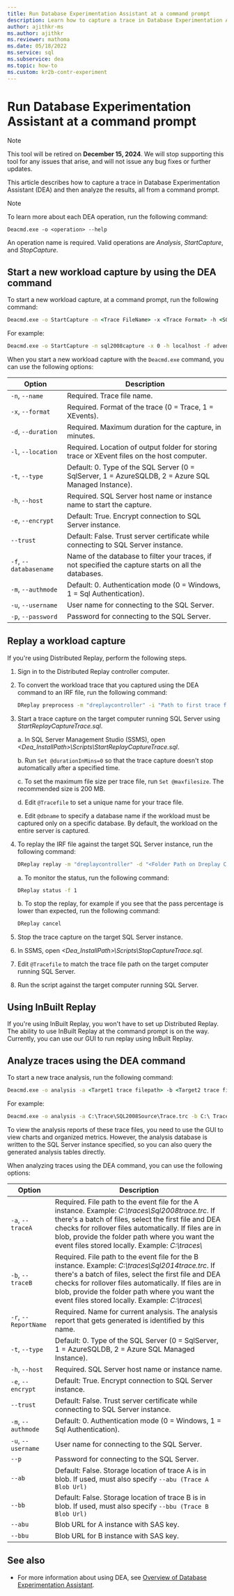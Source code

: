 ```yaml
---
title: Run Database Experimentation Assistant at a command prompt
description: Learn how to capture a trace in Database Experimentation Assistant (DEA) and then analyze the results, all from a command prompt.
author: ajithkr-ms
ms.author: ajithkr
ms.reviewer: mathoma
ms.date: 05/18/2022
ms.service: sql
ms.subservice: dea
ms.topic: how-to
ms.custom: kr2b-contr-experiment
---
```


# Run Database Experimentation Assistant at a command prompt

> [!NOTE]  
> This tool will be retired on **December 15, 2024**. We will stop supporting this tool for any issues that arise, and will not issue any bug fixes or further updates.

This article describes how to capture a trace in Database Experimentation Assistant (DEA) and then analyze the results, all from a command prompt.

> [!NOTE]
> To learn more about each DEA operation, run the following command:
>
> `Deacmd.exe -o <operation> --help`
>
> An operation name is required. Valid operations are *Analysis*, *StartCapture*, and *StopCapture*.

## Start a new workload capture by using the DEA command

To start a new workload capture, at a command prompt, run the following command:

```cmd
Deacmd.exe -o StartCapture -n <Trace FileName> -x <Trace Format> -h <SQLServerInstance> -f <database name> -e <Encrypt Connection> -m <Authentication Mode> -u <user name> -p <password> -l <Location of Output Folder> -d <duration>
```

For example:

```cmd
Deacmd.exe -o StartCapture -n sql2008capture -x 0 -h localhost -f adventureworks -e --trust -m 0 -l c:\test  -d 60
```

When you start a new workload capture with the `Deacmd.exe` command, you can use the following options:

| Option| Description |  
| --- | --- |
| `-n`, `--name` | Required. Trace file name. |
| `-x`, `--format` | Required. Format of the trace (0 = Trace, 1 = XEvents). |
| `-d`, `--duration` | Required. Maximum duration for the capture, in minutes. |
| `-l`, `--location` | Required. Location of output folder for storing trace or XEvent files on the host computer. |
| `-t`, `--type` | Default: 0. Type of the SQL Server (0 = SqlServer, 1 = AzureSQLDB, 2 = Azure SQL Managed Instance). |
| `-h`, `--host` | Required. SQL Server host name or instance name to start the capture. |
| `-e`, `--encrypt` | Default: True. Encrypt connection to SQL Server instance. |
| `--trust` | Default: False. Trust server certificate while connecting to SQL Server instance. |
| `-f`, `--databasename` | Name of the database to filter your traces, if not specified the capture starts on all the databases. |
| `-m`, `--authmode` | Default: 0. Authentication mode (0 = Windows, 1 = Sql Authentication). |
| `-u`, `--username` | User name for connecting to the SQL Server. |
| `-p`, `--password` | Password for connecting to the SQL Server. |

## Replay a workload capture

If you're using Distributed Replay, perform the following steps.

1. Sign in to the Distributed Replay controller computer.
2. To convert the workload trace that you captured using the DEA command to an IRF file, run the following command:

   ```cmd
   DReplay preprocess -m "dreplaycontroller" -i "Path to first trace file" -d "<Folder path on controller>\IrfFolder"
   ```

3. Start a trace capture on the target computer running SQL Server using *StartReplayCaptureTrace.sql*.

    a.  In SQL Server Management Studio (SSMS), open *<Dea_InstallPath\>\Scripts\StartReplayCaptureTrace.sql*.

    b.  Run `Set @durationInMins=0` so that the trace capture doesn't stop automatically after a specified time.

    c.  To set the maximum file size per trace file, run `Set @maxfilesize`. The recommended size is 200 MB.

    d.  Edit `@Tracefile` to set a unique name for your trace file.

    e.  Edit `@dbname` to specify a database name if the workload must be captured only on a specific database. By default, the workload on the entire server is captured.

4. To replay the IRF file against the target SQL Server instance, run the following command:

    ```cmd
    DReplay replay -m "dreplaycontroller" -d "<Folder Path on Dreplay Controller>\IrfFolder" -o -s "SQL2016Target" -w "dreplaychild1,dreplaychild2,dreplaycild3,dreplaychild4"
    ```

    a.  To monitor the status, run the following command:

    ```cmd
    DReplay status -f 1
    ```

    b. To stop the replay, for example if you see that the pass percentage is lower than expected, run the following command:

    ```cmd
    DReplay cancel
    ```

5. Stop the trace capture on the target SQL Server instance.
6. In SSMS, open *\<Dea_InstallPath>\Scripts\StopCaptureTrace.sql*.
7. Edit `@Tracefile` to match the trace file path on the target computer running SQL Server.
8. Run the script against the target computer running SQL Server.

## Using InBuilt Replay

If you're using InBuilt Replay, you won't have to set up Distributed Replay. The ability to use InBuilt Replay at the command prompt is on the way. Currently, you can use our GUI to run replay using InBuilt Replay.

## Analyze traces using the DEA command

To start a new trace analysis, run the following command:

```cmd
Deacmd.exe -o analysis -a <Target1 trace filepath> -b <Target2 trace filepath> -r reportname -h <SQLserverInstance> -e <encryptconnection> -u <username>
```

For example:

```cmd
Deacmd.exe -o analysis -a C:\Trace\SQL2008Source\Trace.trc -b C:\ Trace\SQL2014Trace\Trace.trc -r upgrade20082014 -h localhost -e
```

To view the analysis reports of these trace files, you need to use the GUI to view charts and organized metrics. However, the analysis database is written to the SQL Server instance specified, so you can also  query the generated analysis tables directly.

When analyzing traces using the DEA command, you can use the following options:

| Option| Description |  
| --- | --- |
| `-a`, `--traceA` | Required. File path to the event file for the A instance. Example: *C:\traces\Sql2008trace.trc*.  If there's a batch of files, select the first file and DEA checks for rollover files automatically. If files are in blob, provide the folder path where you want the event files stored locally.  Example: *C:\traces\\* |
| `-b`, `--traceB` | Required. File path to the event file for the B instance. Example: *C:\traces\Sql2014trace.trc*. If there's a batch of files, select the first file and DEA checks for rollover files automatically. If files are in blob, provide the folder path where you want the event files stored locally.  Example: *C:\traces\\* |
| `-r`, `--ReportName` | Required. Name for current analysis. The analysis report that gets generated is identified by this name. |
| `-t`, `--type` | Default: 0. Type of the SQL Server (0 = SqlServer, 1 = AzureSQLDB, 2 = Azure SQL Managed Instance). |
| `-h`, `--host` | Required. SQL Server host name or instance name. |
| `-e`, `--encrypt` | Default: True. Encrypt connection to SQL Server instance.|
| `--trust` | Default: False. Trust server certificate while connecting to SQL Server instance. |
| `-m`, `--authmode` | Default: 0. Authentication mode (0 = Windows, 1 = Sql Authentication). |
| `-u`, `--username` | User name for connecting to the SQL Server. |
| `--p` | Password for connecting to the SQL Server. |
| `--ab` | Default: False. Storage location of trace A is in blob. If used, must also specify `--abu (Trace A Blob Url)` |
| `--bb` | Default: False. Storage location of trace B is in blob. If used, must also specify `--bbu (Trace B Blob Url)` |
| `--abu` | Blob URL for A instance with SAS key. |
| `--bbu` | Blob URL for B instance with SAS key. |

## See also

- For more information about using DEA, see [Overview of Database Experimentation Assistant](database-experimentation-assistant-overview.md).
